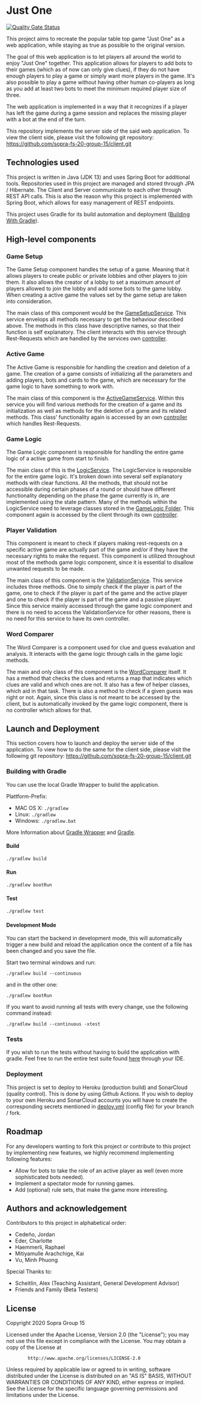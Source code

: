 # Just One
[![Quality Gate Status](https://sonarcloud.io/api/project_badges/measure?project=sopra-fs-20-group-15_server&metric=alert_status)](https://sonarcloud.io/dashboard?id=sopra-fs-20-group-15_server)

This project aims to recreate the popular table top game "Just One" as a web application, while staying as true as possible to the original version. 

The goal of this web application is to let players all around the world to enjoy "Just One" together. This application  allows for players to add bots to their games (which as of now can only give clues), if they do not have enough players to play a game or simply want more players in the game. It's also possible to play a game without having other human co-players as long as you add at least two bots to meet the minimum required player size of three.

The web application is implemented in a way that it recognizes if a player has left the game during a game session and replaces the missing player with a bot at the end of the turn.

This repository implements the server side of the said web application. To view the client side, please visit the following git repository: https://github.com/sopra-fs-20-group-15/client.git

## Technologies used

This project is written in Java (JDK 13) and uses Spring Boot for additional tools. Repositories used in this project are managed and stored through JPA / Hibernate. The Client and Server communicate to each other through REST API calls. This is also the reason why this project is implemented with Spring Boot, which allows for easy management of REST endpoints.

This project uses Gradle for its build automation and deployment ([Building With Gradle](#building-with-gradle)).

## High-level components
### Game Setup
The Game Setup component handles the setup of a game. Meaning that it allows players to create public or private lobbies and other players to join them. It also allows the creator of a lobby to set a maximum amount of players allowed to join the lobby and add some bots to the game lobby. When creating a active game the values set by the game setup are taken into consideration.

The main class of this component would be the [GameSetupService](src/main/java/ch/uzh/ifi/seal/soprafs20/service/GameSetUpService.java). This service envelops all methods necessary to get the behaviour described above. The methods in this class have descriptive names, so that their function is self explanatory. The client interacts with this service through Rest-Requests which are handled by the services own [controller](src/main/java/ch/uzh/ifi/seal/soprafs20/controller/GameSetUpController.java).
### Active Game
The Active Game is responsible for handling the creation and deletion of a game. The creation of a game consists of initializing all the parameters and adding players, bots and cards to the game, which are necessary for the game logic to have something to work with.

The main class of this component is the [ActiveGameService](src/main/java/ch/uzh/ifi/seal/soprafs20/service/ActiveGameService.java). Within this service you will find various methods for the creation of a game and its initialization as well as methods for the deletion of a game and its related methods. This class' functionality again is accessed by an own [controller](src/main/java/ch/uzh/ifi/seal/soprafs20/controller/ActiveGamesController.java) which handles Rest-Requests.
### Game Logic
The Game Logic component is responsible for handling the entire game logic of a active game from start to finish.

The main class of this is the [LogicService](src/main/java/ch/uzh/ifi/seal/soprafs20/service/LogicService.java). The LogicService is responsible for the entire game logic. It's broken down into several self explanatory methods with clear functions. All the methods, that should not be accessible during certain phases of a round or should have different functionality depending on the phase the game currently is in, are implemented using the state pattern. Many of the methods within the LogicService need to leverage classes stored in the [GameLogic Folder](src/main/java/ch/uzh/ifi/seal/soprafs20/GameLogic). This component again is accessed by the client through its own [controller](src/main/java/ch/uzh/ifi/seal/soprafs20/controller/LogicController.java). 
### Player Validation
This component is meant to check if players making rest-requests on a specific active game are actually part of the game and/or if they have the necessary rights to make the request. This component is utilized throughout most of the methods game logic component, since it is essential to disallow unwanted requests to be made.

The main class of this component is the [ValidationService](src/main/java/ch/uzh/ifi/seal/soprafs20/service/ValidationService.java). This service includes three methods. One to simply check if the player is part of the game, one to check if the player is part of the game and the active player and one to check if the player is part of the game and a passive player. Since this service mainly accessed through the game logic component and there is no need to access the ValidationService for other reasons, there is no need for this service to have its own controller.
### Word Comparer
The Word Comparer is a component used for clue and guess evaluation and analysis. It interacts with the game logic through calls in the game logic methods.

The main and only class of this component is the [WordComparer](src/main/java/ch/uzh/ifi/seal/soprafs20/GameLogic/WordComparer.java) itself. It has a method that checks the clues and returns a  map that indicates which clues are valid and which ones are not. It also has a few of helper classes, which aid in that task. There is also a method to check if a given guess was right or not. Again, since this class is not meant to be accessed by the client, but is automatically invoked by the game logic component, there is no controller which allows for that.

## Launch and Deployment
This section covers how to launch and deploy the server side of the application. To view how to do the same for the client side, please visit the following git repository: https://github.com/sopra-fs-20-group-15/client.git

### Building with Gradle 

You can use the local Gradle Wrapper to build the application.

Plattform-Prefix:

-   MAC OS X: `./gradlew`
-   Linux: `./gradlew`
-   Windows: `./gradlew.bat`

More Information about [Gradle Wrapper](https://docs.gradle.org/current/userguide/gradle_wrapper.html) and [Gradle](https://gradle.org/docs/).

#### Build

```bash
./gradlew build
```

#### Run

```bash
./gradlew bootRun
```

#### Test

```bash
./gradlew test
```

#### Development Mode

You can start the backend in development mode, this will automatically trigger a new build and reload the application
once the content of a file has been changed and you save the file.

Start two terminal windows and run:

`./gradlew build --continuous`

and in the other one:

`./gradlew bootRun`

If you want to avoid running all tests with every change, use the following command instead:

`./gradlew build --continuous -xtest`

### Tests
If you wish to run the tests without having to build the application with gradle. Feel free to run the entire test suite found [here](src/test) through your IDE.

### Deployment
This project is set to deploy to Heroku (production build) and SonarCloud (quality control). This is done by using Github Actions. If you wish to deploy to your own Heroku and SonarCloud accounts you will have to create the corresponding secrets mentioned in [deploy.yml](.github/workflows/deploy.yml) (config file) for your branch / fork.

## Roadmap
For any developers wanting to fork this project or contribute to this project by implementing new features, we highly recommend implementing following features:

* Allow for bots to take the role of an active player as well (even more sophisticated bots needed).
* Implement a spectator mode for running games.
* Add (optional) rule sets, that make the game more interesting.

## Authors and acknowledgement

Contributors to this project in alphabetical order:

* Cedeño, Jordan
* Eder, Charlotte
* Haemmerli, Raphael
* Mitiyamulle Arachchige, Kai
* Vu, Minh Phuong


Special Thanks to:
* Scheitlin, Alex (Teaching Assistant, General Development Advisor)
* Friends and Family (Beta Testers)

## License
   Copyright 2020 Sopra Group 15

   Licensed under the Apache License, Version 2.0 (the "License");
   you may not use this file except in compliance with the License.
   You may obtain a copy of the License at

            http://www.apache.org/licenses/LICENSE-2.0

   Unless required by applicable law or agreed to in writing, software
   distributed under the License is distributed on an "AS IS" BASIS,
   WITHOUT WARRANTIES OR CONDITIONS OF ANY KIND, either express or implied.
   See the License for the specific language governing permissions and
   limitations under the License.





